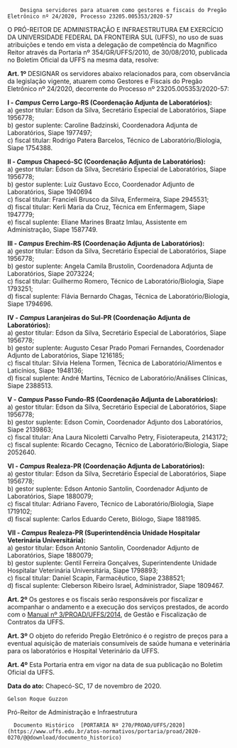         Designa servidores para atuarem como gestores e fiscais do Pregão Eletrônico nº 24/2020, Processo 23205.005353/2020-57  

O PRÓ-REITOR DE ADMINISTRAÇÃO E INFRAESTRUTURA EM EXERCÍCIO DA UNIVERSIDADE FEDERAL DA FRONTEIRA SUL (UFFS), no uso de suas atribuições e tendo em vista a delegação de competência do Magnífico Reitor através da Portaria nº 354/GR/UFFS/2010, de 30/08/2010, publicada no Boletim Oficial da UFFS na mesma data, resolve:

 **Art. 1º** DESIGNAR os servidores abaixo relacionados para, com observância da legislação vigente, atuarem como Gestores e Fiscais do Pregão Eletrônico nº 24/2020, decorrente do Processo nº 23205.005353/2020-57:

 **I - *Campus* Cerro Largo-RS (Coordenação Adjunta de Laboratórios):**  
a) gestor titular: Edson da Silva, Secretário Especial de Laboratórios, Siape 1956778;  
b) gestor suplente: Caroline Badzinski, Coordenadora Adjunta de Laboratórios, Siape 1977497;  
c) fiscal titular: Rodrigo Patera Barcelos, Técnico de Laboratório/Biologia, Siape 1754388.

 **II - *Campus* Chapecó-SC (Coordenação Adjunta de Laboratórios):**  
a) gestor titular: Edson da Silva, Secretário Especial de Laboratórios, Siape 1956778;  
b) gestor suplente: Luiz Gustavo Ecco, Coordenador Adjunto de Laboratórios, Siape 1940694  
c) fiscal titular: Francieli Brusco da Silva, Enfermeira, Siape 2945531;  
d) fiscal titular: Kerli Maria da Cruz, Técnica em Enfermagem, Siape 1947779;  
e) fiscal suplente: Eliane Marines Braatz Imlau, Assistente em Administração, Siape 1587749.

 **III - *Campus* Erechim-RS (Coordenação Adjunta de Laboratórios):**  
 a) gestor titular: Edson da Silva, Secretário Especial de Laboratórios, Siape 1956778;  
 b) gestor suplente: Angela Camila Brustolin, Coordenadora Adjunta de Laboratórios, Siape 2073224;  
 c) fiscal titular: Guilhermo Romero, Técnico de Laboratório/Biologia, Siape 1793251;   
 d) fiscal suplente: Flávia Bernardo Chagas, Técnica de Laboratório/Biologia, Siape 1794696.

 **IV - *Campus* Laranjeiras do Sul-PR (Coordenação Adjunta de Laboratórios):**  
a) gestor titular: Edson da Silva, Secretário Especial de Laboratórios, Siape 1956778;  
b) gestor suplente: Augusto Cesar Prado Pomari Fernandes, Coordenador Adjunto de Laboratórios, Siape 1216185;  
c) fiscal titular: Silvia Helena Tormen, Técnica de Laboratório/Alimentos e Laticínios, Siape 1948136;  
d) fiscal suplente: André Martins, Técnico de Laboratório/Análises Clínicas, Siape 2388513.

 **V - *Campus* Passo Fundo-RS (Coordenação Adjunta de Laboratórios):**  
a) gestor titular: Edson da Silva, Secretário Especial de Laboratórios, Siape 1956778;  
b) gestor suplente: Edson Comin, Coordenador Adjunto dos Laboratórios, Siape 2139863;  
c) fiscal titular: Ana Laura Nicoletti Carvalho Petry, Fisioterapeuta, 2143172;  
c) fiscal suplente: Ricardo Cecagno, Técnico de Laboratório/Biologia, Siape 2052640.

 **VI - *Campus* Realeza-PR (Coordenação Adjunta de Laboratórios):**  
a) gestor titular: Edson da Silva, Secretário Especial de Laboratórios, Siape 1956778;  
b) gestor suplente: Edson Antonio Santolin, Coordenador Adjunto de Laboratórios, Siape 1880079;  
c) fiscal titular: Adriano Favero, Técnico de Laboratório/Biologia, Siape 1719102;  
d) fiscal suplente: Carlos Eduardo Cereto, Biólogo, Siape 1881985.

 **VII - *Campus* Realeza-PR (Superintendência Unidade Hospitalar Veterinária Universitária):**  
a) gestor titular: Edson Antonio Santolin, Coordenador Adjunto de Laboratórios, Siape 1880079;  
b) gestor suplente: Gentil Ferreira Gonçalves, Superintendente Unidade Hospitalar Veterinária Universitária, Siape 1798893;  
c) fiscal titular: Daniel Scapin, Farmacêutico, Siape 2388521;  
d) fiscal suplente: Cleberson Ribeiro Israel, Administrador, Siape 1809467.

 **Art. 2º** Os gestores e os fiscais serão responsáveis por fiscalizar e acompanhar o andamento e a execução dos serviços prestados, de acordo com o [Manual nº 3/PROAD/UFFS/2014](https://www.uffs.edu.br/atos-normativos/manual/proad/2014-0003), de Gestão e Fiscalização de Contratos da UFFS.

 **Art. 3º** O objeto do referido Pregão Eletrônico é o registro de preços para a eventual aquisição de materiais consumíveis de saúde humana e veterinária para os laboratórios e Hospital Veterinário da UFFS.

 **Art. 4º** Esta Portaria entra em vigor na data de sua publicação no Boletim Oficial da UFFS.

   **Data do ato:** Chapecó-SC, 17 de novembro de 2020.   
 

    Gelson Roque Guzzon   
 Pró-Reitor de Administração e Infraestrutura 

      Documento Histórico  [PORTARIA Nº 270/PROAD/UFFS/2020](https://www.uffs.edu.br/atos-normativos/portaria/proad/2020-0270/@@download/documento_historico)     
      